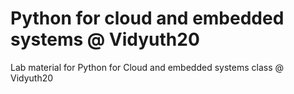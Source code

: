 # Python for cloud and embedded systems @ Vidyuth20
Lab material for Python for Cloud and embedded systems class @ Vidyuth20
